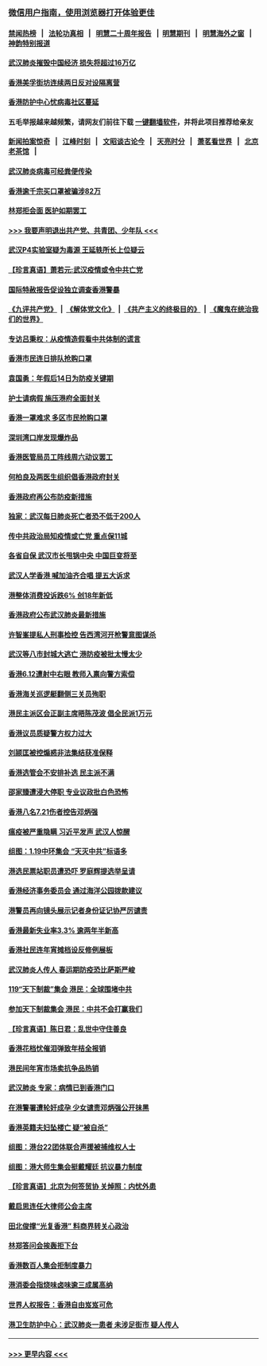 ### [微信用户指南，使用浏览器打开体验更佳](https://github.com/gfw-breaker/banned-news1/blob/master/indexes/wechat-guide.md?t=0)
#### [禁闻热榜](热点新闻.md?t=0)  &nbsp;&nbsp;|&nbsp;&nbsp; [法轮功真相](https://github.com/gfw-breaker/truth/blob/master/README.md?t=0) &nbsp;&nbsp;|&nbsp;&nbsp; [明慧二十周年报告](https://github.com/gfw-breaker/mh-reports/blob/master/README.md?t=0) &nbsp;&nbsp;|&nbsp;&nbsp;[明慧期刊](https://github.com/gfw-breaker/mh-qikan) &nbsp;&nbsp;|&nbsp;&nbsp; [明慧海外之窗](https://github.com/gfw-breaker/mh-news/blob/master/README.md?t=0) &nbsp;&nbsp;|&nbsp;&nbsp; [神韵特别报道](https://github.com/gfw-breaker/mh-news/blob/master/shenyun.md?t=0)
#### [武汉肺炎摧毁中国经济 损失将超过16万亿](../pages/nsc415/n11839723.md?t=02031301) 
#### [香港美孚街坊连续两日反对设隔离营](../pages/nsc415/n11839962.md?t=02031301) 
#### [香港防护中心忧病毒社区蔓延](../pages/nsc415/n11839933.md?t=02031301) 
#### 五毛举报越来越频繁，请网友们前往下载 [一键翻墙软件](https://github.com/gfw-breaker/ssr-accounts)，并将此项目推荐给亲友
#### [新闻拍案惊奇](https://github.com/gfw-breaker/banned-news1/blob/master/pages/link4.md) &nbsp;&nbsp;|&nbsp;&nbsp; [江峰时刻](https://github.com/gfw-breaker/banned-news1/blob/master/pages/link4.md) &nbsp;&nbsp;|&nbsp;&nbsp; [文昭谈古论今](https://github.com/gfw-breaker/banned-news1/blob/master/pages/link4.md) &nbsp;&nbsp;|&nbsp;&nbsp; [天亮时分](https://github.com/gfw-breaker/banned-news1/blob/master/pages/link4.md) &nbsp;&nbsp;|&nbsp;&nbsp; [萧茗看世界](https://github.com/gfw-breaker/banned-news1/blob/master/pages/link4.md) &nbsp;&nbsp;|&nbsp;&nbsp; [北京老茶馆](https://github.com/gfw-breaker/banned-news1/blob/master/pages/link4.md) &nbsp;&nbsp;|&nbsp;&nbsp; 
#### [武汉肺炎病毒可经粪便传染](../pages/nsc415/n11839939.md?t=02031301) 
#### [香港逾千宗买口罩被骗涉82万](../pages/nsc415/n11839914.md?t=02031301) 
#### [林郑拒会面 医护如期罢工](../pages/nsc415/n11839892.md?t=02031301) 
#### [>>> 我要声明退出共产党、共青团、少年队 <<<](https://github.com/begood0513/goodnews/blob/master/quit/letter.md) 
#### [武汉P4实验室疑为毒源 王延轶所长上位疑云](../pages/nsc415/n11835543.md?t=02031301) 
#### [【珍言真语】萧若元:武汉疫情或令中共亡党](../pages/nsc415/n11829394.md?t=02031301) 
#### [国际特赦报告促设独立调查香港警暴](../pages/nsc415/n11833845.md?t=02031301) 
#### [《九评共产党》](https://github.com/begood0513/9ping.md/blob/master/README.md) &nbsp;|&nbsp; [《解体党文化》](../../../../jtdwh.md/blob/master/README.md)  &nbsp;|&nbsp; [《共产主义的终极目的》](../../../../gczydzjmd.md/blob/master/README.md) &nbsp;|&nbsp; [《魔鬼在统治我们的世界》](../../../../mgztzwmdsj.md/blob/master/README.md) 
#### [专访吕秉权：从疫情造假看中共体制的谎言](../pages/nsc415/n11833813.md?t=02031301) 
#### [香港市民连日排队抢购口罩](../pages/nsc415/n11833794.md?t=02031301) 
#### [袁国勇：年假后14日为防疫关键期](../pages/nsc415/n11831088.md?t=02031301) 
#### [护士请病假 施压港府全面封关](../pages/nsc415/n11831030.md?t=02031301) 
#### [香港一罩难求 多区市民抢购口罩](../pages/nsc415/n11831002.md?t=02031301) 
#### [深圳湾口岸发现爆炸品](../pages/nsc415/n11828802.md?t=02031301) 
#### [香港医管局员工阵线周六动议罢工](../pages/nsc415/n11828762.md?t=02031301) 
#### [何柏良及两医生组织倡香港政府封关](../pages/nsc415/n11828749.md?t=02031301) 
#### [香港政府再公布防疫新措施](../pages/nsc415/n11828716.md?t=02031301) 
#### [独家：武汉每日肺炎死亡者恐不低于200人](../pages/nsc415/n11828240.md?t=02031301) 
#### [传中共政治局知疫情或亡党 重点保11城](../pages/nsc415/n11828145.md?t=02031301) 
#### [各省自保 武汉市长甩锅中央 中国巨变将至](../pages/nsc415/n11828021.md?t=02031301) 
#### [武汉人学香港 喊加油齐合唱 提五大诉求](../pages/nsc415/n11827046.md?t=02031301) 
#### [港整体消费投诉跌6% 创18年新低](../pages/nsc415/n11817280.md?t=02031301) 
#### [香港政府公布武汉肺炎最新措施](../pages/nsc415/n11817152.md?t=02031301) 
#### [许智峯提私人刑事检控 告西湾河开枪警意图谋杀](../pages/nsc415/n11817132.md?t=02031301) 
#### [武汉等八市封城大逃亡 港防疫被批太慢太少](../pages/nsc415/n11817058.md?t=02031301) 
#### [香港6.12遭射中右眼 教师入禀向警方索偿](../pages/nsc415/n11814678.md?t=02031301) 
#### [香港海关巡逻艇翻侧三关员殉职](../pages/nsc415/n11814604.md?t=02031301) 
#### [港民主派区会正副主席晤陈茂波 倡全民派1万元](../pages/nsc415/n11814582.md?t=02031301) 
#### [香港议员质疑警方权力过大](../pages/nsc415/n11814560.md?t=02031301) 
#### [刘颕匡被控煽惑非法集结获准保释](../pages/nsc415/n11811727.md?t=02031301) 
#### [香港选管会不安排补选 民主派不满](../pages/nsc415/n11811691.md?t=02031301) 
#### [邵家臻遭浸大停职 专业议政批白色恐怖](../pages/nsc415/n11811670.md?t=02031301) 
#### [香港八名7.21伤者控告邓炳强](../pages/nsc415/n11811623.md?t=02031301) 
#### [瘟疫被严重隐瞒 习近平发声 武汉人惊醒](../pages/nsc415/n11811186.md?t=02031301) 
#### [组图：1.19中环集会 “天灭中共”标语多](../pages/nsc415/n11809514.md?t=02031301) 
#### [港选民票站职员遭恐吓 罗庭辉提选举呈请](../pages/nsc415/n11808914.md?t=02031301) 
#### [香港经济事务委员会 通过海洋公园拨款建议](../pages/nsc415/n11808906.md?t=02031301) 
#### [港警员再向镜头展示记者身份证记协严厉谴责](../pages/nsc415/n11808888.md?t=02031301) 
#### [香港最新失业率3.3% 逾两年半新高](../pages/nsc415/n11808887.md?t=02031301) 
#### [香港社民连年宵摊档设反修例展板](../pages/nsc415/n11808857.md?t=02031301) 
#### [武汉肺炎人传人 春运期防疫恐比萨斯严峻](../pages/nsc415/n11808739.md?t=02031301) 
#### [119“天下制裁”集会 港民：全球围堵中共](../pages/nsc415/n11806318.md?t=02031301) 
#### [参加天下制裁集会 港民：中共不会打赢我们](../pages/nsc415/n11806596.md?t=02031301) 
#### [【珍言真语】陈日君：乱世中守住善良](../pages/nsc415/n11806247.md?t=02031301) 
#### [香港花档忧催泪弹致年桔全报销](../pages/nsc415/n11806130.md?t=02031301) 
#### [港民间年宵市场卖抗争品热销](../pages/nsc415/n11806073.md?t=02031301) 
#### [武汉肺炎 专家：病情已到香港门口](../pages/nsc415/n11806020.md?t=02031301) 
#### [在港警署遭轮奸成孕 少女谴责邓炳强公开抹黑](../pages/nsc415/n11805981.md?t=02031301) 
#### [香港英籍夫妇坠楼亡 疑“被自杀”](../pages/nsc415/n11805937.md?t=02031301) 
#### [组图：港台22团体联合声援被捕维权人士](../pages/nsc415/n11801834.md?t=02031301) 
#### [组图：港大师生集会挺戴耀廷 抗议暴力制度](../pages/nsc415/n11799298.md?t=02031301) 
#### [【珍言真语】北京为何签贸协 关焯照：内忧外患](../pages/nsc415/n11799790.md?t=02031301) 
#### [戴启思连任大律师公会主席](../pages/nsc415/n11799306.md?t=02031301) 
#### [田北俊撑“光复香港” 料商界转关心政治](../pages/nsc415/n11799287.md?t=02031301) 
#### [林郑答问会挨轰拒下台](../pages/nsc415/n11799261.md?t=02031301) 
#### [香港数百人集会拒制度暴力](../pages/nsc415/n11796941.md?t=02031301) 
#### [港消委会指烧味卤味逾三成属高纳](../pages/nsc415/n11796815.md?t=02031301) 
#### [世界人权报告：香港自由岌岌可危](../pages/nsc415/n11796873.md?t=02031301) 
#### [港卫生防护中心：武汉肺炎一患者 未涉足街市 疑人传人](../pages/nsc415/n11796789.md?t=02031301) 

----
#### [ >>> 更早内容 <<< ](../indexes/nsc415-earlier.md)
